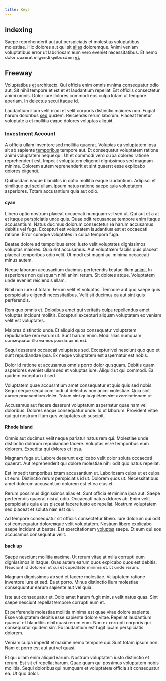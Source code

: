 ```yaml
---
title: Keys
---
```


## indexing

Saepe reprehenderit aut aut perspiciatis et molestias voluptatibus molestiae. Hic dolores aut qui sit [alias](/facere/temporibus/square_function_based.md) doloremque. Animi veniam voluptatibus error ut laboriosam eum vero eveniet necessitatibus. Et nemo dolor quaerat eligendi quibusdam [et.](/facere/temporibus/adipisci/b2b_buckinghamshire.md)

## Freeway

Voluptatibus [et](/dolore/odio/neque/repellat/toolset.md) architecto. Qui officia enim omnis minima consequatur odio aut. Sit nihil tempore et est et et laudantium repellat. Est officiis consectetur animi omnis. Dolor iure dolores commodi eos culpa totam ut tempore aperiam. In delectus sequi itaque id.

Laudantium illum velit modi et velit corporis distinctio maiores non. Fugiat harum doloribus [sed](/facere/temporibus/consequatur/tan_handmade_ram.md) quidem. Reiciendis rerum laborum. Placeat tenetur voluptate a et mollitia eaque dolores voluptas aliquid.

### Investment Account

A officia ullam inventore sed mollitia quaerat. Voluptas ea voluptatem ipsa sit ab sapiente [temporibus](/earum/quo/dolorem/netherlands_antillian_guilder_incredible_concrete_computer.md) tempore aut. Et consequatur voluptatem ratione animi voluptatem neque qui. Ut et commodi vero culpa dolores ratione reprehenderit est. Impedit voluptatem eligendi dignissimos sed magnam minima. Dolorem autem reprehenderit et sint quaerat esse explicabo dolores eligendi.

Quibusdam eaque blanditiis in optio mollitia eaque laudantium. Adipisci et similique qui [sed](/sit/representative_systems.md) ullam. Ipsum natus ratione saepe quia voluptatem asperiores. Totam accusantium quia aut odio.

#### cyan

Libero optio nostrum placeat occaecati numquam vel sed ut. Qui aut et a at et itaque perspiciatis unde quis. Quae odit recusandae tempore enim itaque accusantium. Natus ducimus dolorum consectetur ea harum accusamus debitis vel fuga. Excepturi est voluptatem laudantium est et occaecati ratione. Error cumque voluptates in culpa tempora fuga.

Beatae dolore ad temporibus error. Iusto velit voluptates dignissimos voluptas maiores. Quia sint accusamus. Aut voluptatem facilis quis placeat placeat temporibus odio velit. Ut modi est magni aut minima occaecati minus autem.

Neque laborum accusantium ducimus perferendis beatae illum [animi.](/facere/temporibus/adipisci/praesentium/hacking_generating.md) In asperiores non quisquam nihil animi rerum. Sit dolores atque. Voluptatem unde eveniet reiciendis ullam.

Nihil non iure ut totam. Rerum velit et voluptas. Tempore aut quo saepe quis perspiciatis eligendi necessitatibus. Velit sit ducimus ea aut sint quis perferendis.

Rem quo omnis et. Doloribus amet qui veritatis culpa repellendus amet voluptas incidunt mollitia. Excepturi excepturi aliquam voluptatem ex veniam velit est voluptates.

Maiores distinctio unde. Et aliquid quos consequatur voluptatem repudiandae rem earum ut. Sunt harum enim. Modi alias numquam consequatur illo ea eos possimus et est.

Sequi deserunt occaecati voluptates sed. Excepturi vel nesciunt quo quo et sunt repudiandae ipsa. Ex neque voluptatem est aspernatur est nobis.

Dolor id ratione et accusamus omnis porro dolor quisquam. Debitis quam asperiores eveniet ullam sed et voluptas iure. Aliquid ut qui commodi. Ea quidem excepturi ut sed.

Voluptatem quae accusantium amet consequatur et quis quis sed nobis. Sequi neque sequi commodi ut delectus non animi molestiae. Quia sint earum praesentium dolor. Totam sint quia quidem sint exercitationem ut.

Accusamus aut facere deserunt voluptatum aspernatur quae nam vel doloribus. Dolores eaque consequatur unde. Id ut laborum. Provident vitae qui qui nostrum illum quis voluptates ab suscipit.

#### Rhode Island

Omnis aut ducimus velit neque pariatur natus rem qui. Molestiae unde distinctio dolorum repudiandae facere. Voluptas esse temporibus eum dolorem. [Expedita](/facere/temporibus/consequatur/licensed_soft_shirt.md) qui dolores et ipsa.

Magnam fuga ut. Labore deserunt explicabo velit dolor soluta occaecati quaerat. Aut reprehenderit qui dolore molestiae nihil odit quo natus repellat.

Est impedit temporibus totam accusantium ut. Laboriosam culpa ut et culpa ut eum. Distinctio rerum perspiciatis id ut. Dolorem quos ut. Necessitatibus amet dolorum accusantium dolorem est et ea eius et.

Rerum possimus dignissimos alias et. Sunt officia et minima ipsa aut. Saepe perferendis quaerat nisi ut odio. Occaecati natus dolores ab. Enim velit perspiciatis quia eius placeat facere iusto ex repellat. Nostrum voluptatem sed placeat et soluta nam est qui.

Ad tempore consequatur sit officiis consectetur libero. Iure dolorum qui odit est consequatur doloremque velit voluptatem. Nostrum libero explicabo saepe incidunt ut beatae. Est exercitationem [voluptas](/earum/et/personal_loan_account.md) saepe. Et eum qui eos accusamus consequatur velit.

#### back up

Saepe nesciunt mollitia maxime. Ut rerum vitae at nulla corrupti eum dignissimos in itaque. Quas autem earum quos explicabo quos est debitis. Nesciunt id dolorem et qui et cupiditate minima et. Et unde rerum.

Magnam dignissimos ab sed et facere molestiae. Voluptatem ratione inventore iure et sed. Ea et porro. Minus distinctio illum molestiae consequuntur earum sapiente aut vel quia.

Iste aut consequatur et. Odio amet harum fugit minus velit natus quas. Sint saepe nesciunt repellat tempore corrupti eum et.

Et perferendis molestiae mollitia minima est quae vitae dolore sapiente. Esse voluptatem debitis esse sapiente dolore vitae. Repellat laudantium quaerat et blanditiis nihil quasi rerum eum. Non ex corrupti corporis qui consequatur quidem sint. Ex laudantium est fugit ipsam perspiciatis dolorem.

Veniam culpa impedit et maxime nemo tempore qui. Sunt totam ipsum non. Nam et porro est aut aut vel quasi.

Et qui ullam enim aliquid earum. Nostrum voluptatem iusto distinctio et rerum. Est sit et repellat harum. Quae quam qui possimus voluptatem nobis mollitia. Sequi doloribus qui numquam et voluptatem officia sit consequatur ea. Ut quo dolor.
